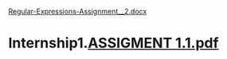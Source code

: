 [Regular-Expressions-Assignment__2.docx](https://github.com/Dipankur2114/Internship1./files/13952212/Regular-Expressions-Assignment__2.docx)
# Internship1.[ASSIGMENT 1.1.pdf](https://github.com/Dipankur2114/Internship1./files/13952220/ASSIGMENT.1.1.pdf)
